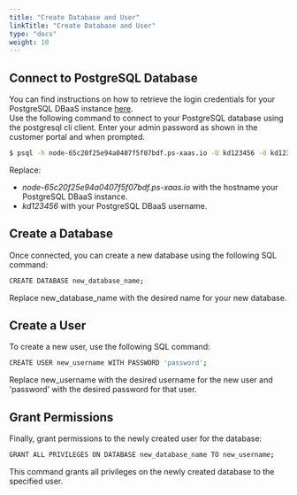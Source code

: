 ```yaml
---
title: "Create Database and User"
linkTitle: "Create Database and User"
type: "docs"
weight: 10
---
```



## Connect to PostgreSQL Database

You can find instructions on how to retrieve the login credentials for your PostgreSQL DBaaS instance [here](../../introduction/retrieve_login_credentials/).
<br>Use the following command to connect to your PostgreSQL database using the postgresql cli client. Enter your admin password as shown in the customer portal and when prompted.


```bash
$ psql -h node-65c20f25e94a0407f5f07bdf.ps-xaas.io -U kd123456 -d kd123456
```

Replace:

 - *node-65c20f25e94a0407f5f07bdf.ps-xaas.io* with the hostname your PostgreSQL DBaaS instance.
 - *kd123456* with your PostgreSQL DBaaS username.


## Create a Database

Once connected, you can create a new database using the following SQL command:

```bash
CREATE DATABASE new_database_name;
```

Replace new_database_name with the desired name for your new database.

## Create a User

To create a new user, use the following SQL command:

```bash
CREATE USER new_username WITH PASSWORD 'password';
```

Replace new_username with the desired username for the new user and 'password' with the desired password for that user.


## Grant Permissions

Finally, grant permissions to the newly created user for the database:

```bash
GRANT ALL PRIVILEGES ON DATABASE new_database_name TO new_username;
```

This command grants all privileges on the newly created database to the specified user.